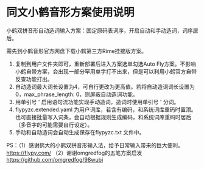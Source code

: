 # 同文小鹤音形方案使用说明
小鹤双拼音形自动造词输入方案：固定原码表词序，开启自动和手动造词，词序居后。

需先到小鹤音形官方网盘下载小鹤第三方Rime挂接版方案。

1. 复制到用户文件夹即可，重新部署后进入方案选单勾选Auto Fly方案。不影响小鹤自带方案，会出现一部分罕用单字打不出来，但是可以利用小鹤官方自带反查功能打出。
2. 自动造词最大词长设置为4，可自行更改为更高值。若将自动造词词长设置为0，max_phrase_length: 0，则屏蔽自动造词功能。
3. 用单引号 ' 启用语句流功能实现手动造词，造词时使用单引号 ' 分词。
4. flypyzc.extended.yaml 为用户词库，若含有编码，和系统词库重码时置顶。也可直接批量写入词条，会自动根据规则生成编码，和系统词库重码时居后（多音字的可能需要自行设定）。
5. 手动和自动造词会自动生成保存在flypyzc.txt 文件中。

PS：（1）感谢鹤大的小鹤双拼音形输入法，给予日常输入带来的巨大便利。https://flypy.com/
    （2）谢谢omgredfog的五笔方案启发 https://github.com/omgredfog/98wubi

